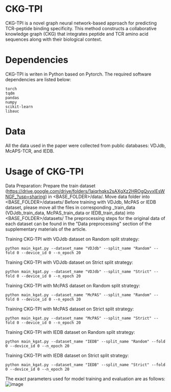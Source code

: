 # CKG-TPI
CKG-TPI is a novel graph neural network-based approach for predicting TCR-peptide binding specificity. This method constructs a collaborative knowledge graph (CKG) that integrates peptide and TCR amino acid sequences along with their biological context.

# Dependencies
CKG-TPI is writen in Python based on Pytorch. The required software dependencies are listed below:
```
torch
tqdm
pandas
numpy
scikit-learn
libauc
```

# Data
All the data used in the paper were collected from public databases: VDJdb, McAPS-TCR, and IEDB.

# Usage of CKG-TPI
Data Preparation:
Prepare the train dataset (https://drive.google.com/drive/folders/1aiqrhqks2sAXgXz2HROgQyvxlEsWNGF_?usp=sharing) in <BASE_FOLDER>/data/.
Move data folder into <BASE_FOLDER>/datasets/
Before training with VDJdb, McPAS or IEDB dataset, please move all the files in corresponding <dataset>_train_data (VDJdb_train_data, McPAS_train_data or IEDB_train_data) into <BASE_FOLDER>/datasets/
The preprocessing steps for the original data of each dataset can be found in the "Data preprocessing" section of the supplementary materials of the article.

Training CKG-TPI with VDJdb dataset on Random split strategy:
```
python main_kgat.py --dataset_name "VDJdb" --split_name "Random" --fold 0 --device_id 0 --n_epoch 20
```
Training CKG-TPI with VDJdb dataset on Strict split strategy:
```
python main_kgat.py --dataset_name "VDJdb" --split_name "Strict" --fold 0 --device_id 0 --n_epoch 20
```
Training CKG-TPI with McPAS dataset on Random split strategy:
```
python main_kgat.py --dataset_name "McPAS" --split_name "Random" --fold 0 --device_id 0 --n_epoch 20
```
Training CKG-TPI with McPAS dataset on Strict split strategy:
```
python main_kgat.py --dataset_name "McPAS" --split_name "Strict" --fold 0 --device_id 0 --n_epoch 20
```
Training CKG-TPI with IEDB dataset on Random split strategy:
```
python main_kgat.py --dataset_name "IEDB" --split_name "Random" --fold 0 --device_id 0 --n_epoch 20
```
Training CKG-TPI with IEDB dataset on Strict split strategy:
```
python main_kgat.py --dataset_name "IEDB" --split_name "Strict" --fold 0 --device_id 0 --n_epoch 20
```

The exact parameters used for model training and evaluation are as follows:
![image](https://github.com/user-attachments/assets/f7eb23b8-ad7e-4b8c-8489-712eb717885f)




